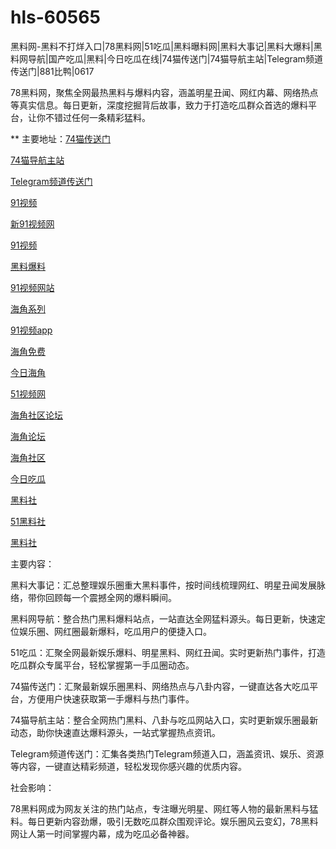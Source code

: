 # hls-60565
黑料网-黑料不打烊入口|78黑料网|51吃瓜|黑料曝料网|黑料大事记|黑料大爆料|黑料网导航|国产吃瓜|黑料|今日吃瓜在线|74猫传送门|74猫导航主站|Telegram频道传送门|881比鸭|0617

78黑料网，聚焦全网最热黑料与爆料内容，涵盖明星丑闻、网红内幕、网络热点等真实信息。每日更新，深度挖掘背后故事，致力于打造吃瓜群众首选的爆料平台，让你不错过任何一条精彩猛料。

** 主要地址：<a href="https://74mao.com/">74猫传送门</a>

<a href="https://74mao.com/">74猫导航主站</a>

<a href="https://74mao.com/">Telegram频道传送门</a>

<a href="https://hj-357.pages.dev/">91视频</a>

<a href="https://hj-358.pages.dev/">新91视频网</a>

<a href="https://hj-361.pages.dev/">91视频</a>

<a href="https://hj-363.pages.dev/">黑料爆料</a>

<a href="https://hj-364.pages.dev/">91视频网站</a>

<a href="https://hj-376.pages.dev/">海角系列</a>

<a href="https://hj-382.pages.dev/">91视频app</a>

<a href="https://hj-433.pages.dev/">海角免费</a>

<a href="https://hj-454.pages.dev/">今日海角</a>

<a href="https://hj-482.pages.dev/">51视频网</a>

<a href="https://hj-540.pages.dev/">海角社区论坛</a>

<a href="https://hj-554.pages.dev/">海角论坛</a>

<a href="https://hj-563.pages.dev/">海角社区</a>

<a href="https://hj-573.pages.dev/">今日吃瓜</a>

<a href="https://hls-15.pages.dev/">黑料社</a>

<a href="https://hls-17.pages.dev/">51黑料社</a>

<a href="https://hls-19.pages.dev/">黑料社</a>

主要内容：

黑料大事记：汇总整理娱乐圈重大黑料事件，按时间线梳理网红、明星丑闻发展脉络，带你回顾每一个震撼全网的爆料瞬间。

黑料网导航：整合热门黑料爆料站点，一站直达全网猛料源头。每日更新，快速定位娱乐圈、网红圈最新爆料，吃瓜用户的便捷入口。

51吃瓜：汇聚全网最新娱乐爆料、明星黑料、网红丑闻。实时更新热门事件，打造吃瓜群众专属平台，轻松掌握第一手瓜圈动态。

74猫传送门：汇聚最新娱乐圈黑料、网络热点与八卦内容，一键直达各大吃瓜平台，方便用户快速获取第一手爆料与热门事件。

74猫导航主站：整合全网热门黑料、八卦与吃瓜网站入口，实时更新娱乐圈最新动态，助你快速直达爆料源头，一站式掌握热点资讯。

Telegram频道传送门：汇集各类热门Telegram频道入口，涵盖资讯、娱乐、资源等内容，一键直达精彩频道，轻松发现你感兴趣的优质内容。

社会影响：

78黑料网成为网友关注的热门站点，专注曝光明星、网红等人物的最新黑料与猛料。每日更新内容劲爆，吸引无数吃瓜群众围观评论。娱乐圈风云变幻，78黑料网让人第一时间掌握内幕，成为吃瓜必备神器。
